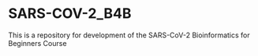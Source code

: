 # SARS-COV-2_B4B
This is a repository for development of the SARS-CoV-2 Bioinformatics for Beginners Course
